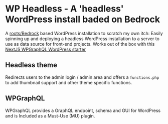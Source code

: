 # WP Headless - A 'headless' WordPress install baded on Bedrock

A [roots/Bedrock](https://github.com/roots/bedrock) based WordPress installation to scratch my own itch: Easily spinning up and deploying a headless WordPress installation to a server to use as data source for front-end projects. Works out of the box with this [NextJS WPGraphQL WordPress starter](https://github.com/aderaaij/nextjs-wordpress-typescript)

## Headless theme

Redirects users to the admin login / admin area and offers a `functions.php` to add thumbnail support and other theme specific functions.

## WPGraphQL

WPGraphQL provides a GraphQL endpoint, schema and GUI for WordPress and is Included as a Must-Use (MU) plugin.
